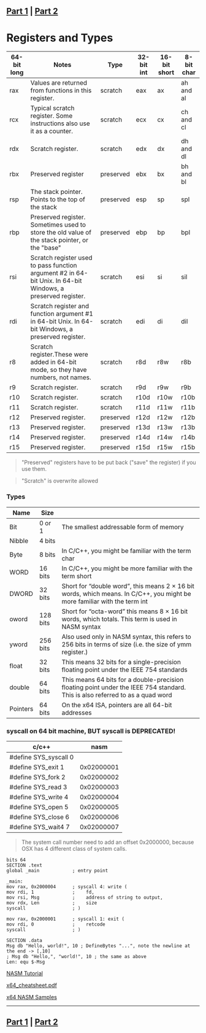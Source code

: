 
[Part 1](README.md) | [Part 2](part2.md)
-----

# Registers and Types

|64-bit long |Notes|Type|32-bit int|16-bit short|8-bit char|
|-|-|-|-|-|-|
|rax| Values are returned from functions in this register. |scratch |	eax|	ax|	ah and al|
|rcx| Typical scratch register.  Some instructions also use it as a counter.|	scratch |	ecx|	cx|	ch and cl|
|rdx| Scratch register.|	scratch | edx|	dx|	dh and dl|
|rbx| Preserved register|   preserved|	ebx|	bx|	bh and bl|
|rsp| The stack pointer.  Points to the top of the stack |preserved|	esp|	sp|	spl|
|rbp| Preserved register.  Sometimes used to store the old value of the stack pointer, or the "base" |preserved|	ebp|	bp|	bpl|
|rsi|Scratch register used to pass function argument #2 in 64-bit Unix.  In 64-bit Windows, a preserved register.| scratch|esi|si|	sil|
|rdi | Scratch register and function argument #1 in 64-bit Unix.  In 64-bit Windows, a preserved register.| scratch|edi|	di|	dil|
|r8 | Scratch register.These were added in 64-bit mode, so they have numbers, not names. | scratch|r8d|	r8w|	r8b|
|r9 | Scratch register.|	scratch|r9d |	r9w |	r9b |
|r10| Scratch register.|	scratch|r10d|	r10w|	r10b|
|r11| Scratch register.|	scratch|r11d|	r11w|	r11b|
|r12| Preserved register.| preserved|r12d|	r12w|	r12b|
|r13| Preserved register.|	preserved|r13d|	r13w|	r13b|
|r14| Preserved register.|	preserved|	r14d|	r14w|	r14b|
|r15| Preserved register.|	preserved|	r15d|	r15w|	r15b|

>"Preserved" registers have to be put back ("save" the register) if you use them.

>"Scratch" is overwrite allowed


### Types
|Name|Size||
|-|-|-|
|Bit| 0 or 1| The smallest addressable form of memory|
|Nibble| 4 bits||
|Byte| 8 bits| In C/C++, you might be familiar with the term char|
|WORD| 16 bits| In C/C++, you might be more familiar with the term short|
|DWORD| 32 bits|Short for “double word”, this means 2 × 16 bit words, which means. In C/C++, you might be more familiar with the term int|
|oword| 128 bits|Short for “octa-word” this means 8 × 16 bit words, which totals. This term is used in NASM syntax|
|yword| 256 bits| Also used only in NASM syntax, this refers to 256 bits in terms of size (i.e. the size of ymm register.)|
|float| 32 bits| This means 32 bits for a single-precision floating point under the IEEE 754 standards|
|double|64 bits| This means 64 bits for a double-precision floating point under the IEEE 754 standard. This is also referred to as a quad word|
|Pointers|64 bits| On the x64 ISA, pointers are all 64-bit addresses|


### syscall on 64 bit machine, BUT **syscall is DEPRECATED!**
| c/c++ | nasm |
|-|-|
|#define	SYS_syscall        0||
|#define	SYS_exit           1|0x02000001|
|#define	SYS_fork           2|0x02000002|
|#define	SYS_read           3|0x02000003|
|#define	SYS_write          4|0x02000004|
|#define	SYS_open           5|0x02000005|
|#define	SYS_close          6|0x02000006|
|#define	SYS_wait4          7|0x02000007|
>The system call number need to add an offset 0x2000000, because OSX has 4 different class of system calls.


```
bits 64
SECTION .text
global _main            ; entry point

_main:
mov rax, 0x2000004      ; syscall 4: write (
mov rdi, 1              ;    fd,
mov rsi, Msg            ;    address of string to output,
mov rdx, Len            ;    size
syscall                 ; )

mov rax, 0x2000001      ; syscall 1: exit (
mov rdi, 0              ;    retcode
syscall                 ; )

SECTION .data
Msg db "Hello, world!", 10 ; DefineBytes "...", note the newline at the end -> [,10]
; Msg db "Hello,", "world!", 10 ; the same as above
Len: equ $-Msg
```

[NASM Tutorial](https://cs.lmu.edu/~ray/notes/nasmtutorial/)

[x64_cheatsheet.pdf](https://cs.brown.edu/courses/cs033/docs/guides/x64_cheatsheet.pdf)

[x64 NASM Samples](https://redirect.cs.umbc.edu/portal/help/nasm/sample_64.shtml)


-----
[Part 1](README.md) | [Part 2](part2.md)
-----
